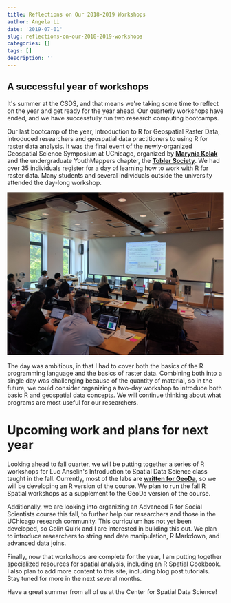 ```yaml
---
title: Reflections on Our 2018-2019 Workshops
author: Angela Li
date: '2019-07-01'
slug: reflections-on-our-2018-2019-workshops
categories: []
tags: []
description: ''
---
```


## A successful year of workshops

It's summer at the CSDS, and that means we're taking some time to reflect on the year and get ready for the year ahead. Our quarterly workshops have ended, and we have successfully run two research computing bootcamps.

Our last bootcamp of the year, Introduction to R for Geospatial Raster Data, introduced researchers and geospatial data practitioners to using R for raster data analysis. It was the final event of the newly-organized Geospatial Science Symposium at UChicago, organized by [**Marynia Kolak**](https://spatial.uchicago.edu/directory/marynia-kolak-phd) and the undergraduate YouthMappers chapter, the [**Tobler Society**](https://spatial.uchicago.edu/content/tobler-society-rso). We had over 35 individuals register for a day of learning how to work with R for raster data. Many students and several individuals outside the university attended the day-long workshop. 

<img src="/post/2019-07-01-reflections-on-our-2018-2019-workshops_files/geospatial-workshop.jpg" alt="Photo of Angela Li standing in front of room of geospatial workshop learners with raster image on screen" width="600px"/>

The day was ambitious, in that I had to cover both the basics of the R programming language and the basics of raster data. Combining both into a single day was challenging because of the quantity of material, so in the future, we could consider organizing a two-day workshop to introduce both basic R and geospatial data concepts. We will continue thinking about what programs are most useful for our researchers.

# Upcoming work and plans for next year

Looking ahead to fall quarter, we will be putting together a series of R workshops for Luc Anselin's Introduction to Spatial Data Science class taught in the fall. Currently, most of the labs are [**written for GeoDa**](http://geodacenter.github.io/documentation.html), so we will be developing an R version of the course. We plan to run the fall R Spatial workshops as a supplement to the GeoDa version of the course. 

Additionally, we are looking into organizing an Advanced R for Social Scientists course this fall, to further help our researchers and those in the UChicago research community. This curriculum has not yet been developed, so Colin Quirk and I are interested in building this out. We plan to introduce researchers to string and date manipulation, R Markdown, and advanced data joins.

Finally, now that workshops are complete for the year, I am putting together specialized resources for spatial analysis, including an R Spatial Cookbook. I also plan to add more content to this site, including blog post tutorials. Stay tuned for more in the next several months.

Have a great summer from all of us at the Center for Spatial Data Science!
